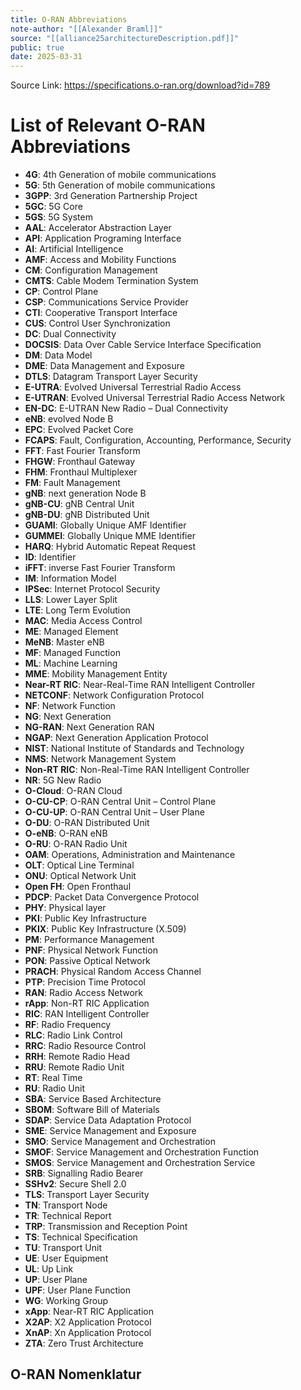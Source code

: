 ```yaml
---
title: O-RAN Abbreviations
note-author: "[[Alexander Braml]]"
source: "[[alliance25architectureDescription.pdf]]"
public: true
date: 2025-03-31
---
```

Source Link: https://specifications.o-ran.org/download?id=789

# List of Relevant O-RAN Abbreviations

- **4G**: 4th Generation of mobile communications  
- **5G**: 5th Generation of mobile communications  
- **3GPP**: 3rd Generation Partnership Project  
- **5GC**: 5G Core  
- **5GS**: 5G System  
- **AAL**: Accelerator Abstraction Layer  
- **API**: Application Programing Interface  
- **AI**: Artificial Intelligence  
- **AMF**: Access and Mobility Functions  
- **CM**: Configuration Management  
- **CMTS**: Cable Modem Termination System  
- **CP**: Control Plane  
- **CSP**: Communications Service Provider  
- **CTI**: Cooperative Transport Interface  
- **CUS**: Control User Synchronization  
- **DC**: Dual Connectivity  
- **DOCSIS**: Data Over Cable Service Interface Specification  
- **DM**: Data Model  
- **DME**: Data Management and Exposure  
- **DTLS**: Datagram Transport Layer Security  
- **E-UTRA**: Evolved Universal Terrestrial Radio Access  
- **E-UTRAN**: Evolved Universal Terrestrial Radio Access Network  
- **EN-DC**: E-UTRAN New Radio – Dual Connectivity  
- **eNB**: evolved Node B  
- **EPC**: Evolved Packet Core  
- **FCAPS**: Fault, Configuration, Accounting, Performance, Security  
- **FFT**: Fast Fourier Transform  
- **FHGW**: Fronthaul Gateway  
- **FHM**: Fronthaul Multiplexer  
- **FM**: Fault Management  
- **gNB**: next generation Node B  
- **gNB-CU**: gNB Central Unit  
- **gNB-DU**: gNB Distributed Unit  
- **GUAMI**: Globally Unique AMF Identifier  
- **GUMMEI**: Globally Unique MME Identifier  
- **HARQ**: Hybrid Automatic Repeat Request  
- **ID**: Identifier  
- **iFFT**: inverse Fast Fourier Transform  
- **IM**: Information Model  
- **IPSec**: Internet Protocol Security  
- **LLS**: Lower Layer Split  
- **LTE**: Long Term Evolution  
- **MAC**: Media Access Control  
- **ME**: Managed Element  
- **MeNB**: Master eNB  
- **MF**: Managed Function  
- **ML**: Machine Learning  
- **MME**: Mobility Management Entity  
- **Near-RT RIC**: Near-Real-Time RAN Intelligent Controller  
- **NETCONF**: Network Configuration Protocol  
- **NF**: Network Function  
- **NG**: Next Generation  
- **NG-RAN**: Next Generation RAN  
- **NGAP**: Next Generation Application Protocol  
- **NIST**: National Institute of Standards and Technology  
- **NMS**: Network Management System  
- **Non-RT RIC**: Non-Real-Time RAN Intelligent Controller  
- **NR**: 5G New Radio  
- **O-Cloud**: O-RAN Cloud  
- **O-CU-CP**: O-RAN Central Unit – Control Plane  
- **O-CU-UP**: O-RAN Central Unit – User Plane  
- **O-DU**: O-RAN Distributed Unit  
- **O-eNB**: O-RAN eNB  
- **O-RU**: O-RAN Radio Unit  
- **OAM**: Operations, Administration and Maintenance  
- **OLT**: Optical Line Terminal  
- **ONU**: Optical Network Unit  
- **Open FH**: Open Fronthaul  
- **PDCP**: Packet Data Convergence Protocol  
- **PHY**: Physical layer  
- **PKI**: Public Key Infrastructure  
- **PKIX**: Public Key Infrastructure (X.509)  
- **PM**: Performance Management  
- **PNF**: Physical Network Function  
- **PON**: Passive Optical Network  
- **PRACH**: Physical Random Access Channel  
- **PTP**: Precision Time Protocol  
- **RAN**: Radio Access Network  
- **rApp**: Non-RT RIC Application  
- **RIC**: RAN Intelligent Controller  
- **RF**: Radio Frequency  
- **RLC**: Radio Link Control  
- **RRC**: Radio Resource Control  
- **RRH**: Remote Radio Head  
- **RRU**: Remote Radio Unit  
- **RT**: Real Time  
- **RU**: Radio Unit  
- **SBA**: Service Based Architecture  
- **SBOM**: Software Bill of Materials  
- **SDAP**: Service Data Adaptation Protocol  
- **SME**: Service Management and Exposure  
- **SMO**: Service Management and Orchestration  
- **SMOF**: Service Management and Orchestration Function  
- **SMOS**: Service Management and Orchestration Service  
- **SRB**: Signalling Radio Bearer  
- **SSHv2**: Secure Shell 2.0  
- **TLS**: Transport Layer Security  
- **TN**: Transport Node  
- **TR**: Technical Report  
- **TRP**: Transmission and Reception Point  
- **TS**: Technical Specification  
- **TU**: Transport Unit  
- **UE**: User Equipment  
- **UL**: Up Link  
- **UP**: User Plane  
- **UPF**: User Plane Function  
- **WG**: Working Group  
- **xApp**: Near-RT RIC Application  
- **X2AP**: X2 Application Protocol  
- **XnAP**: Xn Application Protocol  
- **ZTA**: Zero Trust Architecture  

## O-RAN Nomenklatur
